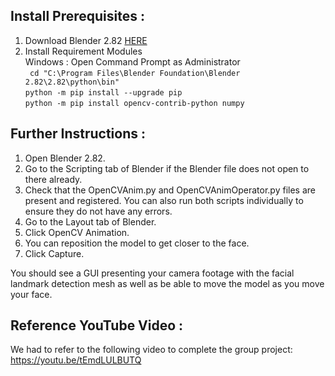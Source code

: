 ## Install Prerequisites :

 1. Download Blender 2.82 [HERE](https://download.blender.org/release/Blender2.82/blender-2.82-windows64.msi)
 2. Install Requirement Modules <br>
       Windows : Open Command Prompt as Administrator 
       <br>` cd "C:\Program Files\Blender Foundation\Blender 2.82\2.82\python\bin"`
         <br> `python -m pip install --upgrade pip  `
         <br> `python -m pip install opencv-contrib-python numpy ` 

 ## Further Instructions :
 1. Open Blender 2.82.
 2. Go to the Scripting tab of Blender if the Blender file does not open to there already.
 3. Check that the OpenCVAnim.py and OpenCVAnimOperator.py files are present and registered. You can also run both scripts individually to ensure they do not have any errors.
 4. Go to the Layout tab of Blender.
 5. Click OpenCV Animation.
 6. You can reposition the model to get closer to the face.
 7. Click Capture.

 You should see a GUI presenting your camera footage with the facial landmark detection mesh as well as be able to move the model as you move your face.

## Reference YouTube Video :
We had to refer to the following video to complete the group project: https://youtu.be/tEmdLULBUTQ